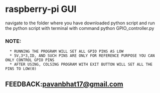 # raspberry-pi GUI
navigate to the folder where you have downloaded python script and run the python script with terminal with command python GPIO_controller.py
### NOTE:
      * RUNNING THE PROGRAM WILL SET ALL GPIO PINS AS LOW
      * 5V,3*3,ID, AND SUCH PINS ARE ONLY FOR REFERENCE PURPOSE YOU CAN ONLY CONTROL GPIO PINS
      * AFTER USING, COLSING PROGRAM WITH EXIT BUTTON WILL SET ALL THE PINS TO LOW(0)
## FEEDBACK:pavanbhat17@gmail.com
